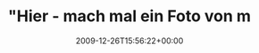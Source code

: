 ---
retweeted: false
source: <a href="http://twitter.com" rel="nofollow">Twitter Web Client</a>
entities:
  hashtags: []
  symbols: []
  user_mentions:
  - name: Philip
    screen_name: PhilOnFire
    indices:
    - '90'
    - '101'
    id_str: '739681261'
    id: '739681261'
  urls: []
display_text_range:
- '0'
- '127'
favorite_count: '0'
id_str: '7063549284'
truncated: false
retweet_count: '0'
id: '7063549284'
created_at: Sat Dec 26 15:56:22 +0000 2009
favorited: false
full_text: '"Hier - mach mal ein Foto von meiner Akkuanzeige, da muss ich mich nich
  rumdrehen". - Der [@philonfire](https://twitter.com/philonfire) heute wieder in
  Bestform.'
lang: de
tags:
- pesos:twitter
date: '2009-12-26T15:56:22+00:00'
src: https://twitter.com/bascht/status/7063549284
original_url: https://twitter.com/bascht/status/7063549284
type: twitter_tweet
text: '"Hier - mach mal ein Foto von meiner Akkuanzeige, da muss ich mich nich rumdrehen".
  - Der [@philonfire](https://twitter.com/philonfire) heute wieder in Bestform.'
title: "\"Hier - mach mal ein Foto von m"

---